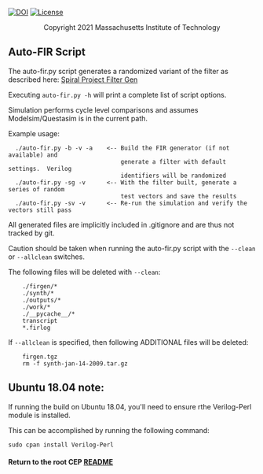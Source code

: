 [//]: # (Copyright 2021 Massachusetts Institute of Technology)
[//]: # (SPDX short identifier: BSD-2-Clause)

[![DOI](https://zenodo.org/badge/108179132.svg)](https://zenodo.org/badge/latestdoi/108179132)
[![License](https://img.shields.io/badge/License-BSD%202--Clause-orange.svg)](https://opensource.org/licenses/BSD-2-Clause)

<p align="center">
   Copyright 2021 Massachusetts Institute of Technology
</p>

## Auto-FIR Script
The auto-fir.py script generates a randomized variant of the filter as described here: [Spiral Project Filter Gen](http://www.spiral.net/hardware/filter.html)

Executing `auto-fir.py -h` will print a complete list of script options.

Simulation performs cycle level comparisons and assumes Modelsim/Questasim is in the current path.

Example usage:
```
  ./auto-fir.py -b -v -a    <-- Build the FIR generator (if not available) and 
                                generate a filter with default settings.  Verilog 
                                identifiers will be randomized
  ./auto-fir.py -sg -v      <-- With the filter built, generate a series of random 
                                test vectors and save the results
  ./auto-fir.py -sv -v      <-- Re-run the simulation and verify the vectors still pass

```

All generated files are implicitly included in .gitignore and are thus not tracked by git.

Caution should be taken when running the auto-fir.py script with the `--clean` or `--allclean` switches.  

The following files will be deleted with `--clean`:
```
    ./firgen/*
    ./synth/*
    ./outputs/*
    ./work/*
    ./__pycache__/*
    transcript
    *.firlog
```

If `--allclean` is specified, then following ADDITIONAL files will be deleted:
```
    firgen.tgz
    rm -f synth-jan-14-2009.tar.gz
```

## Ubuntu 18.04 note:
If running the build on Ubuntu 18.04, you'll need to ensure rthe Verilog-Perl module is installed.

This can be accomplished by running the following command:
```
sudo cpan install Verilog-Perl
```
#### Return to the root CEP [README](../../README.md)
